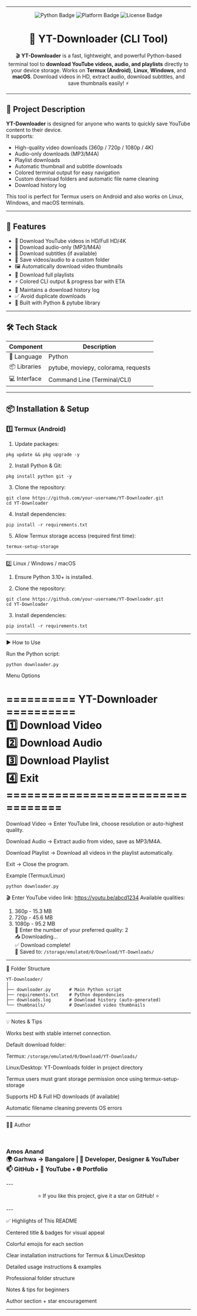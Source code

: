 
---

<p align="center">
  <img src="https://img.shields.io/badge/Python-3.10%2B-blue?logo=python" alt="Python Badge">
  <img src="https://img.shields.io/badge/Platform-Termux%20%7C%20Linux%20%7C%20Windows-orange" alt="Platform Badge">
  <img src="https://img.shields.io/badge/License-Open--Source-green" alt="License Badge">
</p>

<h1 align="center">🧰 YT-Downloader (CLI Tool)</h1>

<p align="center">
  🎬 <b>YT-Downloader</b> is a fast, lightweight, and powerful Python-based terminal tool to <b>download YouTube videos, audio, and playlists</b> directly to your device storage.  
  Works on <b>Termux (Android)</b>, <b>Linux</b>, <b>Windows</b>, and <b>macOS</b>.  
  Download videos in HD, extract audio, download subtitles, and save thumbnails easily! ⚡
</p>

---

## 📖 Project Description

**YT-Downloader** is designed for anyone who wants to quickly save YouTube content to their device.  
It supports:

- High-quality video downloads (360p / 720p / 1080p / 4K)  
- Audio-only downloads (MP3/M4A)  
- Playlist downloads  
- Automatic thumbnail and subtitle downloads  
- Colored terminal output for easy navigation  
- Custom download folders and automatic file name cleaning  
- Download history log  

This tool is perfect for Termux users on Android and also works on Linux, Windows, and macOS terminals.

---

## 🚀 Features

- 🎥 Download YouTube videos in HD/Full HD/4K  
- 🎵 Download audio-only (MP3/M4A)  
- 📝 Download subtitles (if available)  
- 📂 Save videos/audio to a custom folder  
- 🖼 Automatically download video thumbnails  
- 📑 Download full playlists  
- ⚡ Colored CLI output & progress bar with ETA  
- 📝 Maintains a download history log  
- ✅ Avoid duplicate downloads  
- 🐍 Built with Python & pytube library  

---

## 🛠 Tech Stack

| Component | Description |
|-----------|-------------|
| 🐍 Language | Python |
| 📦 Libraries | pytube, moviepy, colorama, requests |
| 💻 Interface | Command Line (Terminal/CLI) |

---

## 📦 Installation & Setup

### **1️⃣ Termux (Android)**

1. Update packages:

```
pkg update && pkg upgrade -y
```
2. Install Python & Git:


```
pkg install python git -y
```
3. Clone the repository:


```
git clone https://github.com/your-username/YT-Downloader.git
cd YT-Downloader
```
4. Install dependencies:

```
pip install -r requirements.txt
```
5. Allow Termux storage access (required first time):


```
termux-setup-storage
```

---

2️⃣ Linux / Windows / macOS

1. Ensure Python 3.10+ is installed.


2. Clone the repository:


```
git clone https://github.com/your-username/YT-Downloader.git
cd YT-Downloader
```
3. Install dependencies:


```
pip install -r requirements.txt
```

---

▶️ How to Use

Run the Python script:
```
python downloader.py
```
Menu Options

<h1>
========== YT-Downloader ==========<br>
1️⃣ Download Video<br>
2️⃣ Download Audio<br>
3️⃣ Download Playlist<br>
4️⃣ Exit<br>
==================================
  <br>
</h1>
Download Video → Enter YouTube link, choose resolution or auto-highest quality.

Download Audio → Extract audio from video, save as MP3/M4A.

Download Playlist → Download all videos in the playlist automatically.

Exit → Close the program.


Example (Termux/Linux)
```
python downloader.py
```
🎬 Enter YouTube video link: https://youtu.be/abcd1234
Available qualities:
1. 360p - 15.3 MB
2. 720p - 45.6 MB
3. 1080p - 95.2 MB<br>
🔽 Enter the number of your preferred quality: 2 <br>
📥 Downloading...<br>
✅ Download complete!<br>
📂 Saved to: ```/storage/emulated/0/Download/YT-Downloads/```


---

📁 Folder Structure
```
YT-Downloader/
│
├── downloader.py       # Main Python script
├── requirements.txt    # Python dependencies
├── downloads.log       # Download history (auto-generated)
└── thumbnails/         # Downloaded video thumbnails
```

---

💡 Notes & Tips

Works best with stable internet connection.

Default download folder:

Termux: ```/storage/emulated/0/Download/YT-Downloads/```

Linux/Desktop: YT-Downloads folder in project directory


Termux users must grant storage permission once using termux-setup-storage

Supports HD & Full HD downloads (if available)

Automatic filename cleaning prevents OS errors



---

🧑‍💻 Author

<br>
<h3 algin="center">
Amos Anand <br>🌍 Garhwa → Bangalore | 💼 Developer, Designer & YouTuber<br>📫 GitHub • 🎥 YouTube • 🌐 Portfolio<br></h3>
---

<p align="center">
  ⭐ If you like this project, give it a star on GitHub! ⭐
</p>
---

✅ Highlights of This README

Centered title & badges for visual appeal

Colorful emojis for each section

Clear installation instructions for Termux & Linux/Desktop

Detailed usage instructions & examples

Professional folder structure

Notes & tips for beginners

Author section + star encouragement



---
